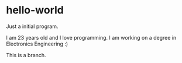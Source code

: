 # hello-world
Just a initial program.

I am 23 years old and I love programming. I am working on a degree in Electronics Engineering :)

This is a branch.
